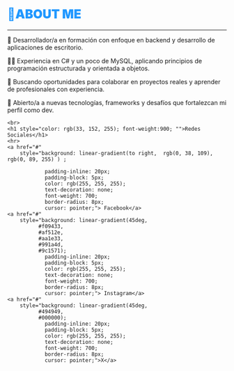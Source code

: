  <h1 style="color: rgb(33, 152, 255); font-weight:900; ">🌚ABOUT ME</h1>
    <hr>
    <p>🎯 Desarrollador/a en formación con enfoque en backend y desarrollo de aplicaciones de escritorio.</p>
    <p>👨‍💻 Experiencia en C# y un poco de MySQL, aplicando principios de programación estructurada y orientada a objetos.</p>
    <p>🤝 Buscando oportunidades para colaborar en proyectos reales y aprender de profesionales con experiencia.</p>
    <p>🌱 Abierto/a a nuevas tecnologías, frameworks y desafíos que fortalezcan mi perfil como dev.</p>
    
    <br>
    <h1 style="color: rgb(33, 152, 255); font-weight:900; "">Redes Sociales</h1>
    <hr>
    <a href="#"
        style="background: linear-gradient(to right,  rgb(0, 38, 109), rgb(0, 89, 255) ) ;
                
                padding-inline: 20px;
                padding-block: 5px;
                color: rgb(255, 255, 255);
                text-decoration: none;
                font-weight: 700;
                border-radius: 8px;
                cursor: pointer;"> Facebook</a>
    <a href="#"
        style="background: linear-gradient(45deg, 
              #f09433, 
              #af512e, 
              #aa1e33, 
              #991a4d, 
              #9c1571);
                padding-inline: 20px;
                padding-block: 5px;
                color: rgb(255, 255, 255);
                text-decoration: none;
                font-weight: 700;
                border-radius: 8px;
                cursor: pointer;"> Instagram</a>
    <a href="#"
        style="background: linear-gradient(45deg, 
              #494949, 
              #000000);
                padding-inline: 20px;
                padding-block: 5px;
                color: rgb(255, 255, 255);
                text-decoration: none;
                font-weight: 700;
                border-radius: 8px;
                cursor: pointer;">X</a>
